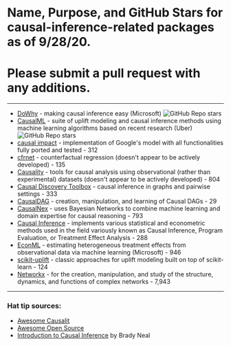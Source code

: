 
# Name, Purpose, and GitHub Stars for causal-inference-related packages as of 9/28/20. 

# Please submit a pull request with any additions. 
---

- [DoWhy](https://github.com/Microsoft/dowhy) - making causal inference easy (Microsoft) ![GitHub Repo stars](https://img.shields.io/github/stars/Microsoft/dowhy?style=social)  
- [CausalML](https://github.com/uber/causalml) - suite of uplift modeling and causal inference methods using machine learning algorithms based on recent research (Uber)![GitHub Repo stars](https://img.shields.io/github/stars/Microsoft/dowhy?style=plastic)
- [causal impact](https://github.com/dafiti/causalimpact) - implementation of Google's model with all functionalities fully ported and tested - 312
- [cfrnet](https://github.com/clinicalml/cfrnet) - counterfactual regression (doesn't appear to be actively developed) - 135 
- [Causality](https://github.com/akelleh/causality) - tools for causal analysis using observational (rather than experimental) datasets (doesn't appear to be actively developed) - 804 
- [Causal Discovery Toolbox](https://github.com/FenTechSolutions/CausalDiscoveryToolbox) - causal inference in graphs and pairwise settings - 333 
- [CausalDAG](https://github.com/uhlerlab/causaldag) - creation, manipulation, and learning of Causal DAGs - 29 
- [CausalNex](https://github.com/quantumblacklabs/causalnex) - uses Bayesian Networks to combine machine learning and domain expertise for causal reasoning - 793 
- [Causal Inference](https://github.com/laurencium/Causalinference) - implements various statistical and econometric methods used in the field variously known as Causal Inference, Program Evaluation, or Treatment Effect Analysis - 288 
- [EconML](https://github.com/microsoft/EconML) - estimating heterogeneous treatment effects from observational data via machine learning (Microsoft) - 946
- [scikit-uplift](https://www.uplift-modeling.com/en/latest/) - classic approaches for uplift modeling built on top of scikit-learn - 124
- [Networkx](https://github.com/networkx/networkx) - for the creation, manipulation, and study of the structure, dynamics, and functions of complex networks - 7,943 

--- 
### Hat tip sources: 
- [Awesome Causalit](https://github.com/napsternxg/awesome-causality#tools)
- [Awesome Open Source](https://awesomeopensource.com/projects/causal-inference)
- [Introduction to Causal Inference](https://www.bradyneal.com/causal-inference-course) by Brady Neal
